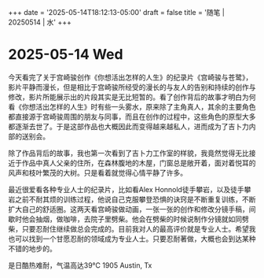 +++
date = '2025-05-14T18:12:13-05:00'
draft = false
title = '随笔 | 20250514 | 水'
+++

# 2025-05-14 Wed  
今天看完了关于宫崎骏创作《你想活出怎样的人生》的纪录片《宫崎骏与苍鹭》，影片平静而漫长，但是相比于宫崎骏所经受的漫长的与友人的告别和持续的创作与修改，影片所能展示出的片段其实是无比短暂的。看了创作背后的故事才明白为何看《你想活出怎样的人生》时有些一头雾水，原来除了主角真人，其余的主要角色都直接源于宫崎骏周围的朋友与同事，而且在创作的过程中，这些角色的原型大多都逐渐去世了。于是这部作品也大概因此而变得越来越私人，进而成为了吉卜力内部的送别会。  

除了作品背后的故事，我也第一次看到了吉卜力工作室的样貌，我竟然觉得无比接近于作品中真人父亲的住所，在森林腹地的木屋，门窗总是敞开着，面对着悦耳的风声和枝叶繁茂的大树。只是看着就觉得心情平静了许多。  

最近很爱看各种专业人士的纪录片，比如看Alex Honnold徒手攀岩，以及徒手攀岩之前不耐其烦的训练过程，他说自己克服攀登恐惧的诀窍是不断重复训练，不断扩大自己的舒适圈。这两天看宫崎骏做动画，一张一张的创作和修改分镜手稿，间歇时他会抽烟，做咖啡，去院子里劈柴。他会在劈柴的时候说制作分镜就如同劈柴，只要忍耐住继续做总会完成的。目前我对人的最高评价就是专业人士。希望我也可以找到一个甘愿忍耐的领域成为专业人士。只要忍耐著做，大概也会到达某种不错的地步的。  

是日酷热难耐，气温高达39℃
1905 Austin, Tx